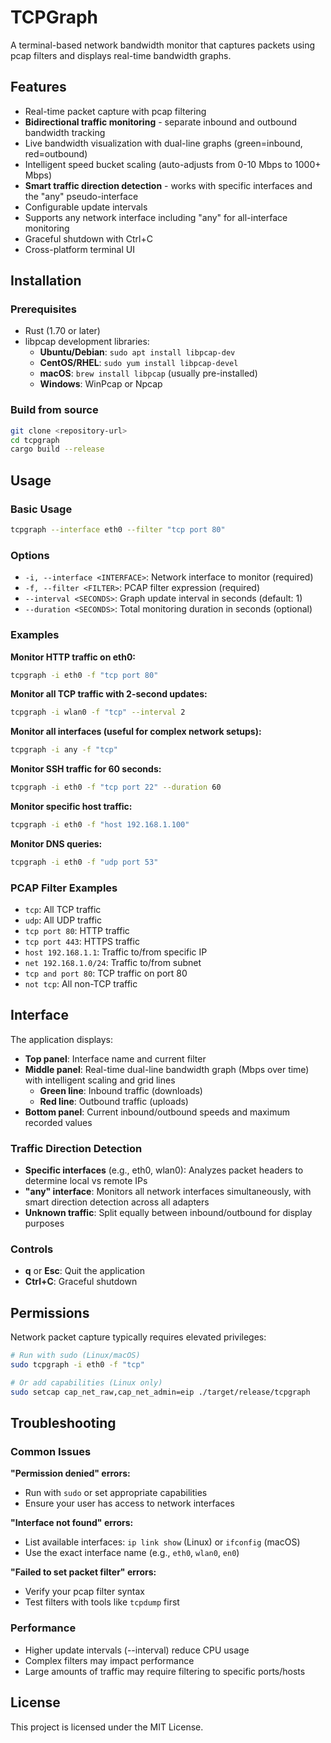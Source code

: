 # TCPGraph

A terminal-based network bandwidth monitor that captures packets using pcap filters and displays real-time bandwidth graphs.

## Features

- Real-time packet capture with pcap filtering
- **Bidirectional traffic monitoring** - separate inbound and outbound bandwidth tracking
- Live bandwidth visualization with dual-line graphs (green=inbound, red=outbound) 
- Intelligent speed bucket scaling (auto-adjusts from 0-10 Mbps to 1000+ Mbps)
- **Smart traffic direction detection** - works with specific interfaces and the "any" pseudo-interface
- Configurable update intervals 
- Supports any network interface including "any" for all-interface monitoring
- Graceful shutdown with Ctrl+C
- Cross-platform terminal UI

## Installation

### Prerequisites

- Rust (1.70 or later)
- libpcap development libraries:
  - **Ubuntu/Debian**: `sudo apt install libpcap-dev`
  - **CentOS/RHEL**: `sudo yum install libpcap-devel`
  - **macOS**: `brew install libpcap` (usually pre-installed)
  - **Windows**: WinPcap or Npcap

### Build from source

```bash
git clone <repository-url>
cd tcpgraph
cargo build --release
```

## Usage

### Basic Usage

```bash
tcpgraph --interface eth0 --filter "tcp port 80"
```

### Options

- `-i, --interface <INTERFACE>`: Network interface to monitor (required)
- `-f, --filter <FILTER>`: PCAP filter expression (required)
- `--interval <SECONDS>`: Graph update interval in seconds (default: 1)
- `--duration <SECONDS>`: Total monitoring duration in seconds (optional)

### Examples

**Monitor HTTP traffic on eth0:**
```bash
tcpgraph -i eth0 -f "tcp port 80"
```

**Monitor all TCP traffic with 2-second updates:**
```bash
tcpgraph -i wlan0 -f "tcp" --interval 2
```

**Monitor all interfaces (useful for complex network setups):**
```bash
tcpgraph -i any -f "tcp"
```

**Monitor SSH traffic for 60 seconds:**
```bash
tcpgraph -i eth0 -f "tcp port 22" --duration 60
```

**Monitor specific host traffic:**
```bash
tcpgraph -i eth0 -f "host 192.168.1.100"
```

**Monitor DNS queries:**
```bash
tcpgraph -i eth0 -f "udp port 53"
```

### PCAP Filter Examples

- `tcp`: All TCP traffic
- `udp`: All UDP traffic  
- `tcp port 80`: HTTP traffic
- `tcp port 443`: HTTPS traffic
- `host 192.168.1.1`: Traffic to/from specific IP
- `net 192.168.1.0/24`: Traffic to/from subnet
- `tcp and port 80`: TCP traffic on port 80
- `not tcp`: All non-TCP traffic

## Interface

The application displays:
- **Top panel**: Interface name and current filter
- **Middle panel**: Real-time dual-line bandwidth graph (Mbps over time) with intelligent scaling and grid lines
  - **Green line**: Inbound traffic (downloads)
  - **Red line**: Outbound traffic (uploads)
- **Bottom panel**: Current inbound/outbound speeds and maximum recorded values

### Traffic Direction Detection
- **Specific interfaces** (e.g., eth0, wlan0): Analyzes packet headers to determine local vs remote IPs
- **"any" interface**: Monitors all network interfaces simultaneously, with smart direction detection across all adapters
- **Unknown traffic**: Split equally between inbound/outbound for display purposes

### Controls

- **q** or **Esc**: Quit the application
- **Ctrl+C**: Graceful shutdown

## Permissions

Network packet capture typically requires elevated privileges:

```bash
# Run with sudo (Linux/macOS)
sudo tcpgraph -i eth0 -f "tcp"

# Or add capabilities (Linux only)
sudo setcap cap_net_raw,cap_net_admin=eip ./target/release/tcpgraph
```

## Troubleshooting

### Common Issues

**"Permission denied" errors:**
- Run with `sudo` or set appropriate capabilities
- Ensure your user has access to network interfaces

**"Interface not found" errors:**
- List available interfaces: `ip link show` (Linux) or `ifconfig` (macOS)
- Use the exact interface name (e.g., `eth0`, `wlan0`, `en0`)

**"Failed to set packet filter" errors:**
- Verify your pcap filter syntax
- Test filters with tools like `tcpdump` first

### Performance

- Higher update intervals (--interval) reduce CPU usage
- Complex filters may impact performance
- Large amounts of traffic may require filtering to specific ports/hosts

## License

This project is licensed under the MIT License.